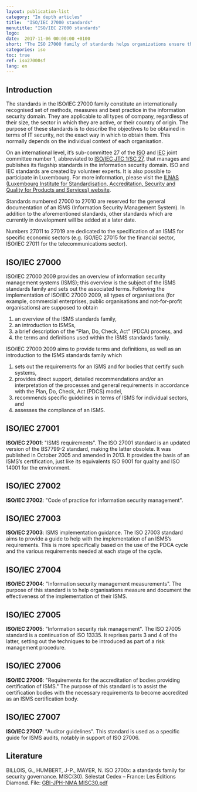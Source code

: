 ```yaml
---
layout: publication-list
category: "In depth articles"
title:  "ISO/IEC 27000 standards"
menutitle: "ISO/IEC 27000 standards"
logo:
date:  2017-11-06 00:00:00 +0100
short: "The ISO 27000 family of standards helps organizations ensure the security of their information. Discover what these standards consist of"
categories: iso
toc: true
ref: iso27000sf
lang: en
---
```

## Introduction
The standards in the ISO/IEC 27000 family constitute an internationally recognised set of methods, measures and best practice in the information security domain. They are applicable to all types of company, regardless of their size, the sector in which they are active, or their country of origin. The purpose of these standards is to describe the objectives to be obtained in terms of IT security, not the exact way in which to obtain them. This normally depends on the individual context of each organisation.

On an international level, it’s sub-committee 27 of the [ISO](https://www.iso.org/fr/home.html) and [IEC](http://www.iec.org/) joint committee number 1, abbreviated to [ISO/IEC JTC 1/SC 27](https://www.iso.org/fr/committee/45306.html), that manages and publishes its flagship standards in the information security domain. ISO and IEC standards are created by volunteer experts. It is also possible to participate in Luxembourg. For more information, please visit the [ILNAS (Luxembourg Institute for Standardisation, Accreditation, Security and Quality for Products and Services) website](https://portail-qualite.public.lu/fr/normes-normalisation.html).

Standards numbered 27000 to 27010 are reserved for the general documentation of an ISMS (Information Security Management System). In addition to the aforementioned standards, other standards which are currently in development will be added at a later date.

Numbers 27011 to 27019 are dedicated to the specification of an ISMS for specific economic sectors (e.g. ISO/IEC 27015 for the financial sector, ISO/IEC 27011 for the telecommunications sector).

## ISO/IEC 27000
ISO/IEC 27000 2009 provides an overview of information security management systems (ISMS); this overview is the subject of the ISMS standards family and sets out the associated terms. Following the implementation of ISO/IEC 27000 2009, all types of organisations (for example, commercial enterprises, public organisations and not-for-profit organisations) are supposed to obtain

1. an overview of the ISMS standards family,
2. an introduction to ISMSs,
3. a brief description of the “Plan, Do, Check, Act” (PDCA) process, and
4. the terms and definitions used within the ISMS standards family.

ISO/IEC 27000 2009 aims to provide terms and definitions, as well as an introduction to the ISMS standards family which

1. sets out the requirements for an ISMS and for bodies that certify such systems,
2. provides direct support, detailed recommendations and/or an interpretation of the processes and general requirements in accordance with the Plan, Do, Check, Act (PDCS) model,
3. recommends specific guidelines in terms of ISMS for individual sectors, and
4. assesses the compliance of an ISMS.

## ISO/IEC 27001
**ISO/IEC 27001**: "ISMS requirements". The ISO 27001 standard is an updated version of the BS7799-2 standard, making the latter obsolete. It was published in October 2005 and amended in 2013. It provides the basis of an ISMS’s certification, just like its equivalents ISO 9001 for quality and ISO 14001 for the environment.

## ISO/IEC 27002
**ISO/IEC 27002**: "Code of practice for information security management".

## ISO/IEC 27003
**ISO/IEC 27003**: ISMS implementation guidance. The ISO 27003 standard aims to provide a guide to help with the implementation of an ISMS’s requirements. This is more specifically based on the use of the PDCA cycle and the various requirements needed at each stage of the cycle.

## ISO/IEC 27004
**ISO/IEC 27004**: "Information security management measurements". The purpose of this standard is to help organisations measure and document the effectiveness of the implementation of their ISMS.

## ISO/IEC 27005
**ISO/IEC 27005**: "Information security risk management". The ISO 27005 standard is a continuation of ISO 13335. It reprises parts 3 and 4 of the latter, setting out the techniques to be introduced as part of a risk management procedure.

## ISO/IEC 27006
**ISO/IEC 27006**: "Requirements for the accreditation of bodies providing certification of ISMS." The purpose of this standard is to assist the certification bodies with the necessary requirements to become accredited as an ISMS certification body.

## ISO/IEC 27007
**ISO/IEC 27007**: "Auditor guidelines". This standard is used as a specific guide for ISMS audits, notably in support of ISO 27006.

## Literature
BILLOIS, G., HUMBERT, J-P., MAYER, N. ISO 2700x: a standards family for security governance. MISC(30). Sélestat Cedex – France: Les Éditions Diamond. File: [GBI-JPH-NMA MISC30.pdf](-)

